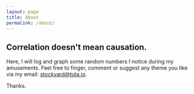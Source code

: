 ```yaml
---
layout: page
title: About
permalink: /about/
---
```

## Correlation doesn't mean causation.

Here, I will log and graph some random numbers I notice during my amusements. Feel free to finger, comment or suggest any theme you like via my email: [stockyard@tuta.io](mailto:stockyard@tuta.io).

Thanks.
